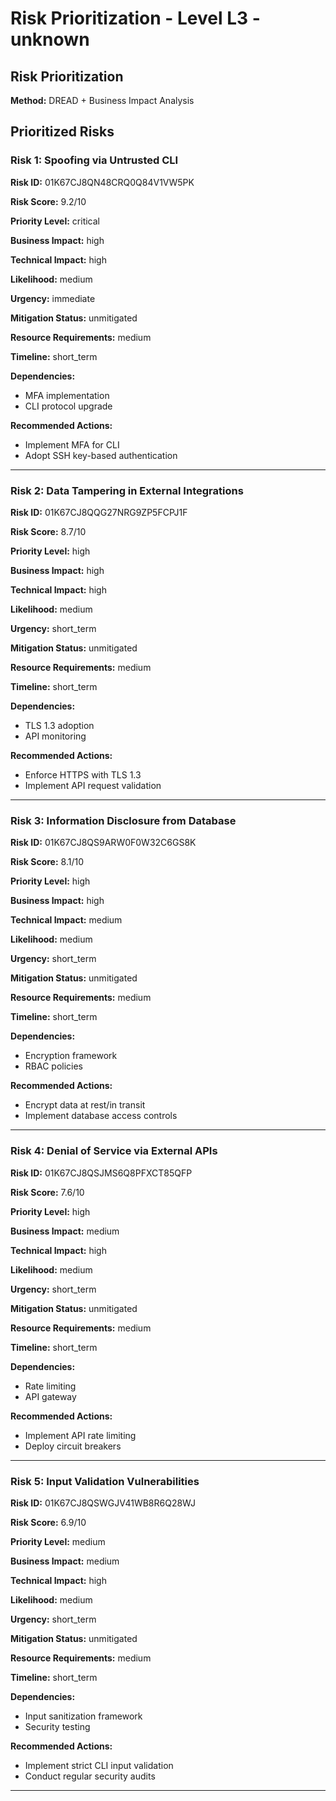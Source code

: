 # Risk Prioritization - Level L3 - unknown

## Risk Prioritization

**Method:** DREAD + Business Impact Analysis

## Prioritized Risks

### Risk 1: Spoofing via Untrusted CLI

**Risk ID:** 01K67CJ8QN48CRQ0Q84V1VW5PK

**Risk Score:** 9.2/10

**Priority Level:** critical

**Business Impact:** high

**Technical Impact:** high

**Likelihood:** medium

**Urgency:** immediate

**Mitigation Status:** unmitigated

**Resource Requirements:** medium

**Timeline:** short_term

**Dependencies:**
- MFA implementation
- CLI protocol upgrade

**Recommended Actions:**
- Implement MFA for CLI
- Adopt SSH key-based authentication

---

### Risk 2: Data Tampering in External Integrations

**Risk ID:** 01K67CJ8QQG27NRG9ZP5FCPJ1F

**Risk Score:** 8.7/10

**Priority Level:** high

**Business Impact:** high

**Technical Impact:** high

**Likelihood:** medium

**Urgency:** short_term

**Mitigation Status:** unmitigated

**Resource Requirements:** medium

**Timeline:** short_term

**Dependencies:**
- TLS 1.3 adoption
- API monitoring

**Recommended Actions:**
- Enforce HTTPS with TLS 1.3
- Implement API request validation

---

### Risk 3: Information Disclosure from Database

**Risk ID:** 01K67CJ8QS9ARW0F0W32C6GS8K

**Risk Score:** 8.1/10

**Priority Level:** high

**Business Impact:** high

**Technical Impact:** medium

**Likelihood:** medium

**Urgency:** short_term

**Mitigation Status:** unmitigated

**Resource Requirements:** medium

**Timeline:** short_term

**Dependencies:**
- Encryption framework
- RBAC policies

**Recommended Actions:**
- Encrypt data at rest/in transit
- Implement database access controls

---

### Risk 4: Denial of Service via External APIs

**Risk ID:** 01K67CJ8QSJMS6Q8PFXCT85QFP

**Risk Score:** 7.6/10

**Priority Level:** high

**Business Impact:** medium

**Technical Impact:** high

**Likelihood:** medium

**Urgency:** short_term

**Mitigation Status:** unmitigated

**Resource Requirements:** medium

**Timeline:** short_term

**Dependencies:**
- Rate limiting
- API gateway

**Recommended Actions:**
- Implement API rate limiting
- Deploy circuit breakers

---

### Risk 5: Input Validation Vulnerabilities

**Risk ID:** 01K67CJ8QSWGJV41WB8R6Q28WJ

**Risk Score:** 6.9/10

**Priority Level:** medium

**Business Impact:** medium

**Technical Impact:** high

**Likelihood:** medium

**Urgency:** short_term

**Mitigation Status:** unmitigated

**Resource Requirements:** medium

**Timeline:** short_term

**Dependencies:**
- Input sanitization framework
- Security testing

**Recommended Actions:**
- Implement strict CLI input validation
- Conduct regular security audits

---

